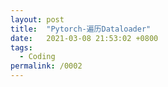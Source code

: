```yaml
---
layout: post
title:  "Pytorch-遍历Dataloader"
date:   2021-03-08 21:53:02 +0800
tags:
  - Coding
permalink: /0002
---
```


